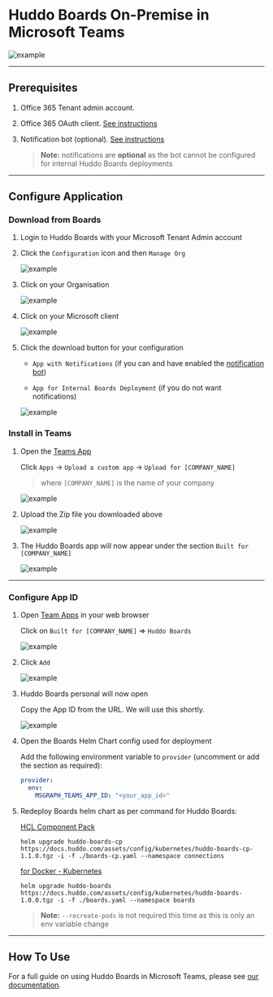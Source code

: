# Huddo Boards On-Premise in Microsoft Teams

![example](/assets/msgraph/teams/personal.png)

---

## Prerequisites

1. Office 365 Tenant admin account.

1. Office 365 OAuth client. [See instructions](auth.md)

1. Notification bot (optional). [See instructions](notification-bot.md)

   > **Note:** notifications are **optional** as the bot cannot be configured for internal Huddo Boards deployments

---

## Configure Application

### Download from Boards

1. Login to Huddo Boards with your Microsoft Tenant Admin account

1. Click the `Configuration` icon and then `Manage Org`

   ![example](/assets/boards/admin.png)

1. Click on your Organisation

   ![example](/assets/msgraph/teams/admin-orgs.png)

1. Click on your Microsoft client

   ![example](/assets/msgraph/teams/admin-org.png)

1. Click the download button for your configuration

   - `App with Notifications` (if you can and have enabled the [notification bot](notification-bot.md))

   - `App for Internal Boards Deployment` (if you do not want notifications)

   ![example](/assets/msgraph/teams/app-download.png)

### Install in Teams

1. Open the [Teams App](https://teams.microsoft.com)

   Click `Apps` -> `Upload a custom app` -> `Upload for [COMPANY_NAME]`

   > where `[COMPANY_NAME]` is the name of your company

   ![example](/assets/msgraph/teams/teams1.png)

1. Upload the Zip file you downloaded above

   ![example](/assets/msgraph/teams/teams2.png)

1. The Huddo Boards app will now appear under the section `Built for [COMPANY_NAME]`

   ![example](/assets/msgraph/teams/teams3.png)

---

### Configure App ID

1.  Open [Team Apps](https://teams.microsoft.com/_#/apps?intent=0&category=16&autoNavigationOnDone=true&filterByPersonal=false&storeLaunchFromChat=false&addAppDialogEntryPoint=7) in your web browser

    Click on `Built for [COMPANY_NAME]` => `Huddo Boards`

    ![example](/assets/msgraph/teams/tenant-apps.png)

1.  Click `Add`

    ![example](/assets/msgraph/teams/add-app.png)

1.  Huddo Boards personal will now open

    Copy the App ID from the URL. We will use this shortly.

    ![example](/assets/msgraph/teams/appid.png)

1.  Open the Boards Helm Chart config used for deployment

    Add the following environment variable to `provider` (uncomment or add the section as required):

    ```yaml
    provider:
      env:
        MSGRAPH_TEAMS_APP_ID: "<your_app_id>"
    ```

1.  Redeploy Boards helm chart as per command for Huddo Boards:

    [HCL Component Pack](../cp/index.md#deploy-boards-helm-chart)

        helm upgrade huddo-boards-cp https://docs.huddo.com/assets/config/kubernetes/huddo-boards-cp-1.1.0.tgz -i -f ./boards-cp.yaml --namespace connections

    [for Docker - Kubernetes](../kubernetes/index.md#deploy-boards-chart)

        helm upgrade huddo-boards https://docs.huddo.com/assets/config/kubernetes/huddo-boards-1.0.0.tgz -i -f ./boards.yaml --namespace boards

    > **Note:** `--recreate-pods` is not required this time as this is only an env variable change

---

## How To Use

For a full guide on using Huddo Boards in Microsoft Teams, please see [our documentation](teams.md).
